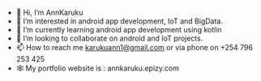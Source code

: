 - 👋 Hi, I’m AnnKaruku
- 👀 I’m interested in android app development, IoT and BigData.
- 🌱 I’m currently learning android app development using kotlin
- 💞️ I’m looking to collaborate on android and IoT projects.
- 📫 How to reach me karukuann1@gmail.com or via phone on +254 796 253 425
- 🕸 My portfolio website is : annkaruku.epizy.com


